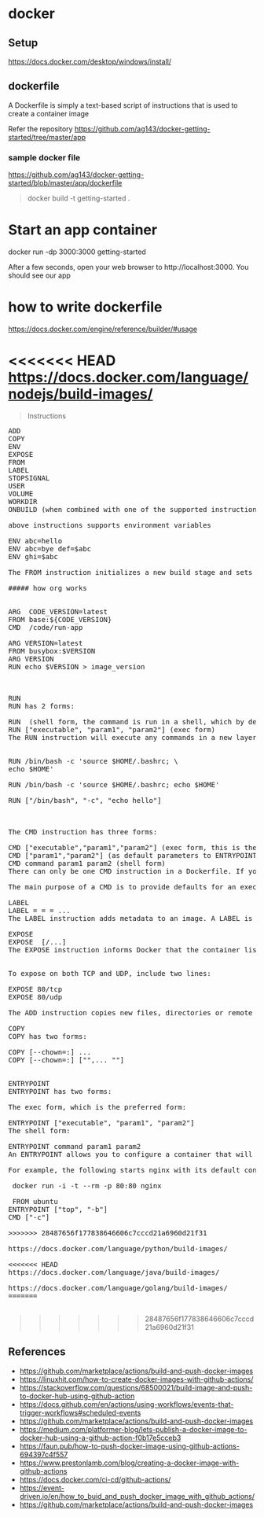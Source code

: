 # docker 

## Setup
https://docs.docker.com/desktop/windows/install/

## dockerfile
A Dockerfile is simply a text-based script of instructions that is used to create a container image

Refer the repository 
https://github.com/ag143/docker-getting-started/tree/master/app

### sample docker file
https://github.com/ag143/docker-getting-started/blob/master/app/dockerfile



> docker build -t getting-started .

# Start an app container
docker run -dp 3000:3000 getting-started

After a few seconds, open your web browser to http://localhost:3000. You should see our app

# how to write dockerfile
https://docs.docker.com/engine/reference/builder/#usage

<<<<<<< HEAD
https://docs.docker.com/language/nodejs/build-images/
=======
> Instructions
<pre>
ADD
COPY
ENV
EXPOSE
FROM
LABEL
STOPSIGNAL
USER
VOLUME
WORKDIR
ONBUILD (when combined with one of the supported instructions above)

above instructions supports environment variables

ENV abc=hello
ENV abc=bye def=$abc
ENV ghi=$abc

The FROM instruction initializes a new build stage and sets the Base Image for subsequent instructions.

##### how org works


ARG  CODE_VERSION=latest
FROM base:${CODE_VERSION}
CMD  /code/run-app

ARG VERSION=latest
FROM busybox:$VERSION
ARG VERSION
RUN echo $VERSION > image_version



RUN
RUN has 2 forms:

RUN <command> (shell form, the command is run in a shell, which by default is /bin/sh -c on Linux or cmd /S /C on Windows)
RUN ["executable", "param1", "param2"] (exec form)
The RUN instruction will execute any commands in a new layer on top of the current image and commit the results.


RUN /bin/bash -c 'source $HOME/.bashrc; \
echo $HOME'

RUN /bin/bash -c 'source $HOME/.bashrc; echo $HOME'

RUN ["/bin/bash", "-c", "echo hello"]



The CMD instruction has three forms:

CMD ["executable","param1","param2"] (exec form, this is the preferred form)
CMD ["param1","param2"] (as default parameters to ENTRYPOINT)
CMD command param1 param2 (shell form)
There can only be one CMD instruction in a Dockerfile. If you list more than one CMD then only the last CMD will take effect.

The main purpose of a CMD is to provide defaults for an executing container. These defaults can include an executable, or they can omit the executable, in which case you must specify an ENTRYPOINT instruction as well.

LABEL
LABEL <key>=<value> <key>=<value> <key>=<value> ...
The LABEL instruction adds metadata to an image. A LABEL is a key-value pair. 

EXPOSE
EXPOSE <port> [<port>/<protocol>...]
The EXPOSE instruction informs Docker that the container listens on the specified network ports at runtime. You can specify whether the port listens on TCP or UDP, and the default is TCP if the protocol is not specified.


To expose on both TCP and UDP, include two lines:

EXPOSE 80/tcp
EXPOSE 80/udp

The ADD instruction copies new files, directories or remote file URLs from <src> and adds them to the filesystem of the image at the path <dest>.

COPY
COPY has two forms:

COPY [--chown=<user>:<group>] <src>... <dest>
COPY [--chown=<user>:<group>] ["<src>",... "<dest>"]


ENTRYPOINT
ENTRYPOINT has two forms:

The exec form, which is the preferred form:

ENTRYPOINT ["executable", "param1", "param2"]
The shell form:

ENTRYPOINT command param1 param2
An ENTRYPOINT allows you to configure a container that will run as an executable.

For example, the following starts nginx with its default content, listening on port 80:

 docker run -i -t --rm -p 80:80 nginx
 
 FROM ubuntu
ENTRYPOINT ["top", "-b"]
CMD ["-c"]

>>>>>>> 28487656f177838646606c7cccd21a6960d21f31

https://docs.docker.com/language/python/build-images/

<<<<<<< HEAD
https://docs.docker.com/language/java/build-images/

https://docs.docker.com/language/golang/build-images/
=======
 </pre>
>>>>>>> 28487656f177838646606c7cccd21a6960d21f31





## References

- https://github.com/marketplace/actions/build-and-push-docker-images
- https://linuxhit.com/how-to-create-docker-images-with-github-actions/
- https://stackoverflow.com/questions/68500021/build-image-and-push-to-docker-hub-using-github-action
- https://docs.github.com/en/actions/using-workflows/events-that-trigger-workflows#scheduled-events
- https://github.com/marketplace/actions/build-and-push-docker-images
- https://medium.com/platformer-blog/lets-publish-a-docker-image-to-docker-hub-using-a-github-action-f0b17e5cceb3
- https://faun.pub/how-to-push-docker-image-using-github-actions-694397c4f557
- https://www.prestonlamb.com/blog/creating-a-docker-image-with-github-actions
- https://docs.docker.com/ci-cd/github-actions/
- https://event-driven.io/en/how_to_buid_and_push_docker_image_with_github_actions/
- https://github.com/marketplace/actions/build-and-push-docker-images

